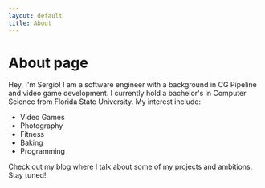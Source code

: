 ```yaml
---
layout: default
title: About
---
```


# About page

Hey, I'm Sergio! I am a software engineer with a background in CG Pipeline and video game development. I currently hold a bachelor's in Computer Science from Florida State University. My interest include:

- Video Games
- Photography
- Fitness
- Baking
- Programming

Check out my blog where I talk about some of my projects and ambitions. Stay tuned!